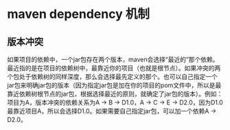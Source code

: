 # maven dependency 机制

## 版本冲突

如果项目的依赖中，一个jar包存在两个版本，maven会选择“最近的”那个依赖。最近指的是在项目的依赖树中，最靠近你的项目（也就是根节点）。如果冲突的两个包处于依赖树的同样深度，那么会选择最先定义的那个。也可以自己指定一个jar包来明确jar包的版本（因为指定jar包是加在你的项目的pom文件中，所以是最靠近依赖树根节点的jar包，根据选择最近的原则，就确定了jar包的版本）。例如：项目为A，版本冲突的依赖关系为A -> B -> D1.0，A -> C -> E -> D2.0，因为D1.0最靠近项目A，所以会选择D1.0。如果需要自己指定jar包，可以加一个依赖A -> D2.0。
